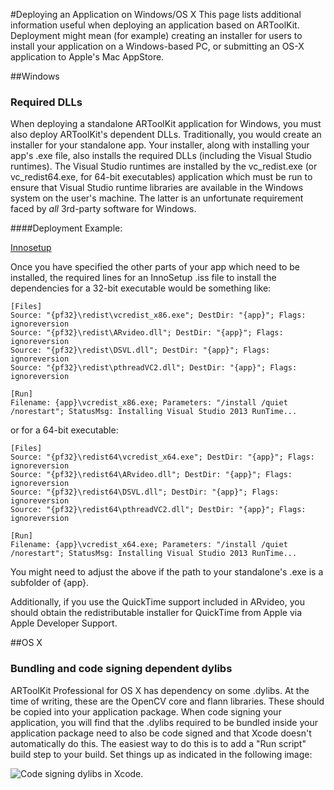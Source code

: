 #Deploying an Application on Windows/OS X
This page lists additional information useful when deploying an application based on ARToolKit. Deployment might mean (for
example) creating an installer for users to install your application on a Windows-based PC, or submitting an OS-X application to Apple's Mac AppStore.

##Windows

### Required DLLs
When deploying a standalone ARToolKit application for Windows, you must also deploy ARToolKit's dependent DLLs. Traditionally, you would create an installer for your standalone app. Your installer, along with installing your app's .exe file, also installs the required DLLs (including the Visual Studio runtimes). The Visual Studio runtimes are installed by the vc_redist.exe (or vc_redist64.exe, for 64-bit executables) application which must be run to ensure that Visual Studio runtime libraries are available in the Windows system on the user's machine. The latter is an unfortunate requirement faced by *all* 3rd-party software for Windows.

####Deployment Example:

[Innosetup][innosetup]

Once you have specified the other parts of your app which need to be installed, the required lines for an InnoSetup .iss file to install the dependencies for a 32-bit executable would be something like:

    [Files]
    Source: "{pf32}\redist\vcredist_x86.exe"; DestDir: "{app}"; Flags: ignoreversion
    Source: "{pf32}\redist\ARvideo.dll"; DestDir: "{app}"; Flags: ignoreversion
    Source: "{pf32}\redist\DSVL.dll"; DestDir: "{app}"; Flags: ignoreversion
    Source: "{pf32}\redist\pthreadVC2.dll"; DestDir: "{app}"; Flags: ignoreversion

    [Run]
    Filename: {app}\vcredist_x86.exe; Parameters: "/install /quiet /norestart"; StatusMsg: Installing Visual Studio 2013 RunTime...

or for a 64-bit executable:

    [Files]
    Source: "{pf32}\redist64\vcredist_x64.exe"; DestDir: "{app}"; Flags: ignoreversion
    Source: "{pf32}\redist64\ARvideo.dll"; DestDir: "{app}"; Flags: ignoreversion
    Source: "{pf32}\redist64\DSVL.dll"; DestDir: "{app}"; Flags: ignoreversion
    Source: "{pf32}\redist64\pthreadVC2.dll"; DestDir: "{app}"; Flags: ignoreversion

    [Run]
    Filename: {app}\vcredist_x64.exe; Parameters: "/install /quiet /norestart"; StatusMsg: Installing Visual Studio 2013 RunTime...

You might need to adjust the above if the path to your standalone's .exe is a subfolder of {app}.

Additionally, if you use the QuickTime support included in ARvideo, you should obtain the redistributable installer for QuickTime from Apple via Apple Developer Support.

##OS X

### Bundling and code signing dependent dylibs
ARToolKit Professional for OS X has dependency on some .dylibs. At the time of writing, these are the OpenCV core and flann libraries. These should be copied into your application package. When code signing your application, you will find that the .dylibs required to be bundled inside your application package need to also be code signed and that Xcode doesn't automatically do this. The easiest way to do this is to add a "Run script" build step to your build. Set things up as indicated in the following image:

![Code signing dylibs in Xcode.][dylibs]

[innosetup]: http://www.jrsoftware.org/isinfo.php
[dylibs]: :artoolkit_xcode_code_sign_dylibs.png
